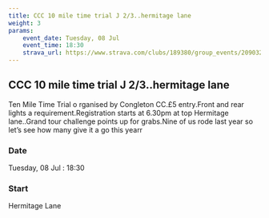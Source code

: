 ```yaml
---
title: CCC 10 mile time trial J 2/3..hermitage lane
weight: 3
params:
    event_date: Tuesday, 08 Jul
    event_time: 18:30
    strava_url: https://www.strava.com/clubs/189380/group_events/2090320
---
```


## CCC 10 mile time trial J 2/3..hermitage lane 

Ten Mile Time Trial o rganised by Congleton CC.£5 entry.Front and rear lights a requirement.Registration starts at 6.30pm at top Hermitage lane..Grand tour challenge points up for grabs.Nine of us rode last year so let’s see how many give it a go this yearr

### Date

Tuesday, 08 Jul : 18:30

### Start

Hermitage Lane



